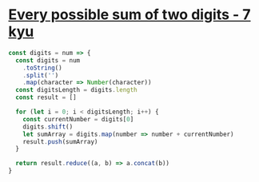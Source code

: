 # [Every possible sum of two digits - 7 kyu](https://www.codewars.com/kata/5b4e474305f04bea11000148)

```javascript
const digits = num => {
  const digits = num
    .toString()
    .split('')
    .map(character => Number(character))
  const digitsLength = digits.length
  const result = []

  for (let i = 0; i < digitsLength; i++) {
    const currentNumber = digits[0]
    digits.shift()
    let sumArray = digits.map(number => number + currentNumber)
    result.push(sumArray)
  }

  return result.reduce((a, b) => a.concat(b))
}
```
